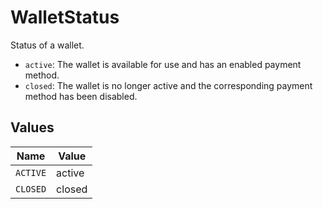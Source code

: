 # WalletStatus

Status of a wallet.
  - `active`: The wallet is available for use and has an enabled payment method.
  - `closed`: The wallet is no longer active and the corresponding payment method has been disabled.


## Values

| Name     | Value    |
| -------- | -------- |
| `ACTIVE` | active   |
| `CLOSED` | closed   |